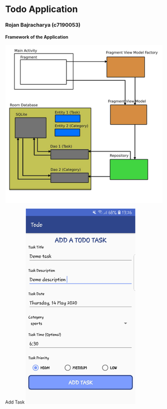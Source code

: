 # Todo Application
### Rojan Bajracharya (c7190053)

#### Framework of the Application
<img src='images/structure.jpg'/>

Add Task
<img src='images/addTask.jpg' width = 350/>